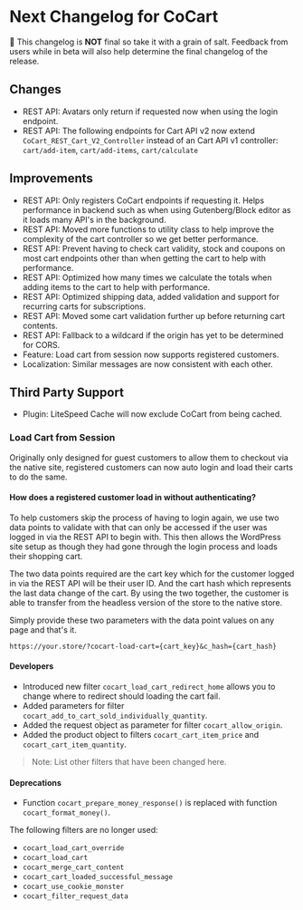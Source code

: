 # Next Changelog for CoCart <!-- omit in toc -->

📢 This changelog is **NOT** final so take it with a grain of salt. Feedback from users while in beta will also help determine the final changelog of the release.

## Changes

* REST API: Avatars only return if requested now when using the login endpoint.
* REST API: The following endpoints for Cart API v2 now extend `CoCart_REST_Cart_V2_Controller` instead of an Cart API v1 controller: `cart/add-item`, `cart/add-items`, `cart/calculate`

## Improvements

* REST API: Only registers CoCart endpoints if requesting it. Helps performance in backend such as when using Gutenberg/Block editor as it loads many API's in the background.
* REST API: Moved more functions to utility class to help improve the complexity of the cart controller so we get better performance.
* REST API: Prevent having to check cart validity, stock and coupons on most cart endpoints other than when getting the cart to help with performance.
* REST API: Optimized how many times we calculate the totals when adding items to the cart to help with performance.
* REST API: Optimized shipping data, added validation and support for recurring carts for subscriptions.
* REST API: Moved some cart validation further up before returning cart contents.
* REST API: Fallback to a wildcard if the origin has yet to be determined for CORS.
* Feature: Load cart from session now supports registered customers.
* Localization: Similar messages are now consistent with each other.
## Third Party Support

* Plugin: LiteSpeed Cache will now exclude CoCart from being cached.

### Load Cart from Session

Originally only designed for guest customers to allow them to checkout via the native site, registered customers can now auto login and load their carts to do the same.

#### How does a registered customer load in without authenticating?

To help customers skip the process of having to login again, we use two data points to validate with that can only be accessed if the user was logged in via the REST API to begin with. This then allows the WordPress site setup as though they had gone through the login process and loads their shopping cart.

The two data points required are the cart key which for the customer logged in via the REST API will be their user ID. And the cart hash which represents the last data change of the cart. By using the two together, the customer is able to transfer from the headless version of the store to the native store.

Simply provide these two parameters with the data point values on any page and that's it.

`https://your.store/?cocart-load-cart={cart_key}&c_hash={cart_hash}`

#### Developers

* Introduced new filter `cocart_load_cart_redirect_home` allows you to change where to redirect should loading the cart fail.
* Added parameters for filter `cocart_add_to_cart_sold_individually_quantity`.
* Added the request object as parameter for filter `cocart_allow_origin`.
* Added the product object to filters `cocart_cart_item_price` and `cocart_cart_item_quantity`.

> Note: List other filters that have been changed here.

#### Deprecations

* Function `cocart_prepare_money_response()` is replaced with function `cocart_format_money()`.

The following filters are no longer used:

* `cocart_load_cart_override`
* `cocart_load_cart`
* `cocart_merge_cart_content`
* `cocart_cart_loaded_successful_message`
* `cocart_use_cookie_monster`
* `cocart_filter_request_data`
